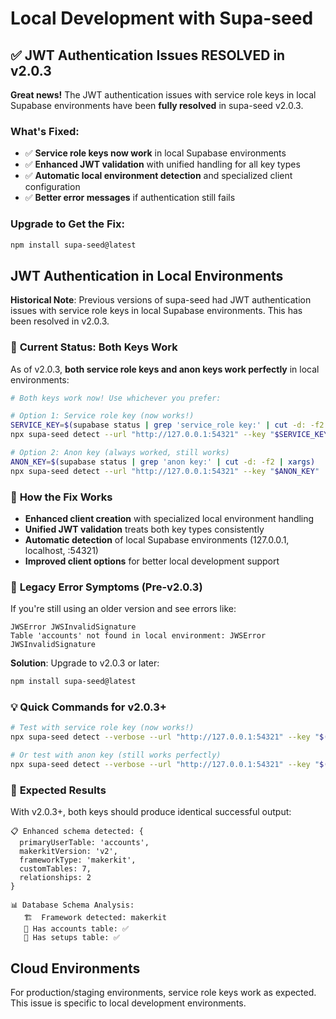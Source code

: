 # Local Development with Supa-seed

## ✅ JWT Authentication Issues RESOLVED in v2.0.3

**Great news!** The JWT authentication issues with service role keys in local Supabase environments have been **fully resolved** in supa-seed v2.0.3.

### **What's Fixed:**
- ✅ **Service role keys now work** in local Supabase environments
- ✅ **Enhanced JWT validation** with unified handling for all key types
- ✅ **Automatic local environment detection** and specialized client configuration
- ✅ **Better error messages** if authentication still fails

### **Upgrade to Get the Fix:**
```bash
npm install supa-seed@latest
```

## JWT Authentication in Local Environments

**Historical Note**: Previous versions of supa-seed had JWT authentication issues with service role keys in local Supabase environments. This has been resolved in v2.0.3.

### 🎯 **Current Status: Both Keys Work**

As of v2.0.3, **both service role keys and anon keys work perfectly** in local environments:

```bash
# Both keys work now! Use whichever you prefer:

# Option 1: Service role key (now works!)
SERVICE_KEY=$(supabase status | grep 'service_role key:' | cut -d: -f2 | xargs)
npx supa-seed detect --url "http://127.0.0.1:54321" --key "$SERVICE_KEY"

# Option 2: Anon key (always worked, still works)
ANON_KEY=$(supabase status | grep 'anon key:' | cut -d: -f2 | xargs)
npx supa-seed detect --url "http://127.0.0.1:54321" --key "$ANON_KEY"
```

### 🎯 **How the Fix Works**

- **Enhanced client creation** with specialized local environment handling
- **Unified JWT validation** treats both key types consistently
- **Automatic detection** of local Supabase environments (127.0.0.1, localhost, :54321)
- **Improved client options** for better local development support

### 🔧 **Legacy Error Symptoms (Pre-v2.0.3)**

If you're still using an older version and see errors like:
```
JWSError JWSInvalidSignature
Table 'accounts' not found in local environment: JWSError JWSInvalidSignature
```

**Solution**: Upgrade to v2.0.3 or later:
```bash
npm install supa-seed@latest
```

### 💡 **Quick Commands for v2.0.3+**

```bash
# Test with service role key (now works!)
npx supa-seed detect --verbose --url "http://127.0.0.1:54321" --key "$(supabase status | grep 'service_role key:' | cut -d: -f2 | xargs)"

# Or test with anon key (still works perfectly)
npx supa-seed detect --verbose --url "http://127.0.0.1:54321" --key "$(supabase status | grep 'anon key:' | cut -d: -f2 | xargs)"
```

### 🚀 **Expected Results**

With v2.0.3+, both keys should produce identical successful output:

```
📋 Enhanced schema detected: {
  primaryUserTable: 'accounts',
  makerkitVersion: 'v2',
  frameworkType: 'makerkit',
  customTables: 7,
  relationships: 2
}

📊 Database Schema Analysis:
   🏗️  Framework detected: makerkit
   👤 Has accounts table: ✅
   📝 Has setups table: ✅
```

## Cloud Environments

For production/staging environments, service role keys work as expected. This issue is specific to local development environments.